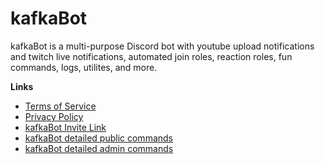 # kafkaBot

kafkaBot is a multi-purpose Discord bot with youtube upload notifications and twitch live notifications, automated join roles, reaction roles, fun commands, logs, utilites, and more.

**Links**

- [Terms of Service](https://konnatoad.github.io/kafkaBot-Terms-of-Service/)
- [Privacy Policy](https://konnatoad.github.io/kafkaBot-Privacy-Policy/)
- [kafkaBot Invite Link](https://discord.com/oauth2/authorize?client_id=1238981186035122257)
- [kafkaBot detailed public commands](https://vou.s-ul.eu/jP64V3b1)
- [kafkaBot detailed admin commands](https://vou.s-ul.eu/43rIU164)
